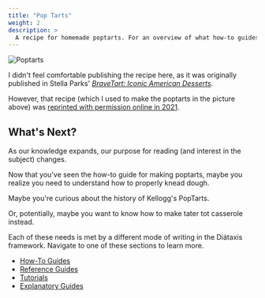 ```yaml
---
title: "Pop Tarts"
weight: 2
description: >
  A recipe for homemade poptarts. For an overview of what how-to guides are in Diátaxis, see the [How-To Guides page](/docs/how-to-guides/).
---
```


![Poptarts](/poptarts.png 'Poptarts')

I didn't feel comfortable publishing the recipe here, as it was originally published in Stella Parks' *[BraveTart: Iconic American Desserts](http://bravetart.com/)*. 

However, that recipe (which I used to make the poptarts in the picture above) was [reprinted with permission online in 2021](https://www.thekitchn.com/stella-parks-homemade-pop-tarts-23265682).

## What's Next?

As our knowledge expands, our purpose for reading (and interest in the subject) changes. 

Now that you've seen the how-to guide for making poptarts, maybe you realize you need to understand how to properly knead dough.

Maybe you're curious about the history of Kellogg's PopTarts.

Or, potentially, maybe you want to know how to make tater tot casserole instead.

Each of these needs is met by a different mode of writing in the Diátaxis framework. Navigate to one of these sections to learn more.

* [How-To Guides](/docs/how-to-guides/)
* [Reference Guides](/docs/reference/)
* [Tutorials](/docs/tutorials/)
* [Explanatory Guides](/docs/explanatory/)
